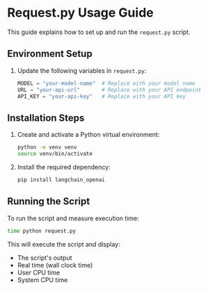# Request.py Usage Guide

This guide explains how to set up and run the `request.py` script.

## Environment Setup

1. Update the following variables in `request.py`:
   ```python
   MODEL = "your-model-name"  # Replace with your model name
   URL = "your-api-url"       # Replace with your API endpoint
   API_KEY = "your-api-key"   # Replace with your API key
   ```

## Installation Steps

1. Create and activate a Python virtual environment:
   ```bash
   python -m venv venv
   source venv/bin/activate 
   ```

2. Install the required dependency:
   ```bash
   pip install langchain_openai
   ```

## Running the Script

To run the script and measure execution time:
```bash
time python request.py
```
This will execute the script and display:
- The script's output
- Real time (wall clock time)
- User CPU time
- System CPU time
